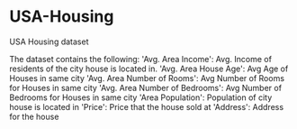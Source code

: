# USA-Housing
USA Housing dataset

The dataset contains the following:
  'Avg. Area Income': Avg. Income of residents of the city house is located in.
  'Avg. Area House Age': Avg Age of Houses in same city
  'Avg. Area Number of Rooms': Avg Number of Rooms for Houses in same city
  'Avg. Area Number of Bedrooms': Avg Number of Bedrooms for Houses in same city
  'Area Population': Population of city house is located in
  'Price': Price that the house sold at
  'Address': Address for the house
